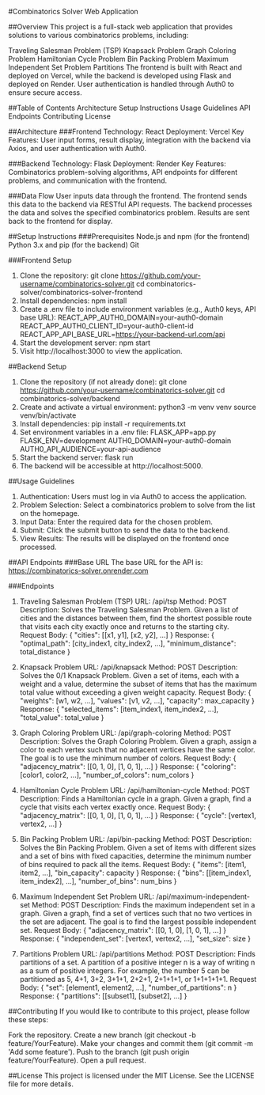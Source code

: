 #Combinatorics Solver Web Application


##Overview
This project is a full-stack web application that provides solutions to various combinatorics problems, including:

Traveling Salesman Problem (TSP)
Knapsack Problem
Graph Coloring Problem
Hamiltonian Cycle Problem
Bin Packing Problem
Maximum Independent Set Problem
Partitions
The frontend is built with React and deployed on Vercel, while the backend is developed using Flask and deployed on Render. User authentication is handled through Auth0 to ensure secure access.


##Table of Contents
Architecture
Setup Instructions
Usage Guidelines
API Endpoints
Contributing
License


##Architecture
###Frontend
Technology: React
Deployment: Vercel
Key Features: User input forms, result display, integration with the backend via Axios, and user authentication with Auth0.

###Backend
Technology: Flask
Deployment: Render
Key Features: Combinatorics problem-solving algorithms, API endpoints for different problems, and communication with the frontend.

###Data Flow
User inputs data through the frontend.
The frontend sends this data to the backend via RESTful API requests.
The backend processes the data and solves the specified combinatorics problem.
Results are sent back to the frontend for display.


##Setup Instructions
###Prerequisites
Node.js and npm (for the frontend)
Python 3.x and pip (for the backend)
Git

###Frontend Setup
1. Clone the repository:
git clone https://github.com/your-username/combinatorics-solver.git
cd combinatorics-solver/combinatorics-solver-frontend
2. Install dependencies:
npm install
3. Create a .env file to include environment variables (e.g., Auth0 keys, API base URL):
REACT_APP_AUTH0_DOMAIN=your-auth0-domain
REACT_APP_AUTH0_CLIENT_ID=your-auth0-client-id
REACT_APP_API_BASE_URL=https://your-backend-url.com/api
4. Start the development server:
npm start
5. Visit http://localhost:3000 to view the application.


##Backend Setup
1. Clone the repository (if not already done):
git clone https://github.com/your-username/combinatorics-solver.git
cd combinatorics-solver/backend
2. Create and activate a virtual environment:
python3 -m venv venv
source venv/bin/activate
3. Install dependencies:
pip install -r requirements.txt
4. Set environment variables in a .env file:
FLASK_APP=app.py
FLASK_ENV=development
AUTH0_DOMAIN=your-auth0-domain
AUTH0_API_AUDIENCE=your-api-audience
5. Start the backend server:
flask run
6. The backend will be accessible at http://localhost:5000.


##Usage Guidelines
1. Authentication: Users must log in via Auth0 to access the application.
2. Problem Selection: Select a combinatorics problem to solve from the list on the homepage.
3. Input Data: Enter the required data for the chosen problem.
4. Submit: Click the submit button to send the data to the backend.
5. View Results: The results will be displayed on the frontend once processed.


##API Endpoints
###Base URL
The base URL for the API is:
https://combinatorics-solver.onrender.com

###Endpoints
1. Traveling Salesman Problem (TSP)
URL: /api/tsp
Method: POST
Description: Solves the Traveling Salesman Problem. Given a list of cities and the distances between them, find the shortest possible route that visits each city exactly once and returns to the starting city. 
Request Body:
{
  "cities": [[x1, y1], [x2, y2], ...]
}
Response:
{
  "optimal_path": [city_index1, city_index2, ...],
  "minimum_distance": total_distance
}

2. Knapsack Problem
URL: /api/knapsack
Method: POST
Description: Solves the 0/1 Knapsack Problem. Given a set of items, each with a weight and a value, determine the subset of items that has the maximum total value without exceeding a given weight capacity.
Request Body:
{
  "weights": [w1, w2, ...],
  "values": [v1, v2, ...],
  "capacity": max_capacity
}
Response:
{
  "selected_items": [item_index1, item_index2, ...],
  "total_value": total_value
}

3. Graph Coloring Problem
URL: /api/graph-coloring
Method: POST
Description: Solves the Graph Coloring Problem. Given a graph, assign a color to each vertex such that no adjacent vertices have the same color. The goal is to use the minimum number of colors.
Request Body:
{
  "adjacency_matrix": [[0, 1, 0], [1, 0, 1], ...]
}
Response:
{
  "coloring": [color1, color2, ...],
  "number_of_colors": num_colors
}

4. Hamiltonian Cycle Problem
URL: /api/hamiltonian-cycle
Method: POST
Description: Finds a Hamiltonian cycle in a graph.  Given a graph, find a cycle that visits each vertex exactly once.
Request Body:
{
  "adjacency_matrix": [[0, 1, 0], [1, 0, 1], ...]
}
Response:
{
  "cycle": [vertex1, vertex2, ...]
}

5. Bin Packing Problem
URL: /api/bin-packing
Method: POST
Description: Solves the Bin Packing Problem. Given a set of items with different sizes and a set of bins with fixed capacities, determine the minimum number of bins required to pack all the items.
Request Body:
{
  "items": [item1, item2, ...],
  "bin_capacity": capacity
}
Response:
{
  "bins": [[item_index1, item_index2], ...],
  "number_of_bins": num_bins
}

6. Maximum Independent Set Problem
URL: /api/maximum-independent-set
Method: POST
Description: Finds the maximum independent set in a graph. Given a graph, find a set of vertices such that no two vertices in the set are adjacent. The goal is to find the largest possible independent set.
Request Body:
{
  "adjacency_matrix": [[0, 1, 0], [1, 0, 1], ...]
}
Response:
{
  "independent_set": [vertex1, vertex2, ...],
  "set_size": size
}

7. Partitions Problem
URL: /api/partitions
Method: POST
Description: Finds partitions of a set. A partition of a positive integer n is a way of writing n as a sum of positive integers. For example, the number 5 can be partitioned as 5, 4+1, 3+2, 3+1+1, 2+2+1, 2+1+1+1, or 1+1+1+1+1.
Request Body:
{
  "set": [element1, element2, ...],
  "number_of_partitions": n
}
Response:
{
  "partitions": [[subset1], [subset2], ...]
}


##Contributing
If you would like to contribute to this project, please follow these steps:

Fork the repository.
Create a new branch (git checkout -b feature/YourFeature).
Make your changes and commit them (git commit -m 'Add some feature').
Push to the branch (git push origin feature/YourFeature).
Open a pull request.


##License
This project is licensed under the MIT License. See the LICENSE file for more details.
